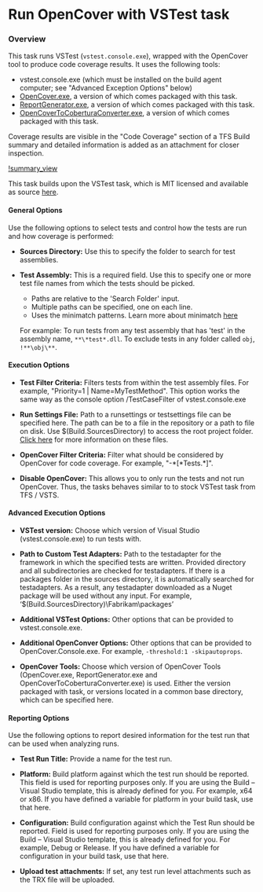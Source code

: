 # Run OpenCover with VSTest task

### Overview

This task runs VSTest (`vstest.console.exe`), wrapped with the OpenCover tool to produce code coverage results.
It uses the following tools:

- vstest.console.exe (which must be installed on the build agent computer; see "Advanced Exception Options" below)
- [OpenCover.exe](https://github.com/OpenCover/opencover), a version of which comes packaged with this task.
- [ReportGenerator.exe](https://github.com/danielpalme/ReportGenerator), a version of which comes packaged with this task.
- [OpenCoverToCoberturaConverter.exe](https://github.com/danielpalme/OpenCoverToCoberturaConverter), a version of which comes packaged with this task.

Coverage results are visible in the "Code Coverage" section of a TFS Build summary and detailed information is
added as an attachment for closer inspection.

[!summary_view](..\..\docs\images\opencover_summary_view.png)

This task builds upon the VSTest task, which is MIT licensed and available as source [here](https://github.com/Microsoft/vsts-tasks/tree/release/m109/Tasks/VsTest).

#### General Options

Use the following options to select tests and control how the tests are run and how coverage is performed:

- **Sources Directory:** Use this to specify the folder to search for test assemblies.

- **Test Assembly:** This is a required field. Use this to specify one or more test file names from which the tests should be picked. 
	*	Paths are relative to the 'Search Folder' input.
	*	Multiple paths can be specified, one on each line.
	*	Uses the minimatch patterns. Learn more about minimatch [here](https://aka.ms/minimatchexamples)
	
	For example:
	To run tests from any test assembly that has 'test' in the assembly name, `**\*test*.dll`.
	To exclude tests in any folder called `obj`, `!**\obj\**`. 

#### Execution Options

- **Test Filter Criteria:** Filters tests from within the test assembly files. For example, "Priority=1 | Name=MyTestMethod". This option works the same way as the console option /TestCaseFilter of vstest.console.exe

- **Run Settings File:** Path to a runsettings or testsettings file can be specified here. The path can be to a file in the repository or a path to file on disk. Use $(Build.SourcesDirectory) to access the root project folder. [Click here](https://msdn.microsoft.com/library/jj635153.aspx) for more information on these files.

- **OpenCover Filter Criteria:** Filter what should be considered by OpenCover for code coverage. For example, "-\*[\*Tests.\*]".

- **Disable OpenCover:** This allows you to only run the tests and not run OpenCover. Thus, the tasks behaves similar to to stock VSTest task from TFS / VSTS.

#### Advanced Execution Options

- **VSTest version:** Choose which version of Visual Studio (vstest.console.exe) to run tests with. 

- **Path to Custom Test Adapters:** Path to the testadapter for the framework in which the specified tests are written. Provided directory and all subdirectories are checked for testadapters. If there is a packages folder in the sources directory, it is automatically searched for testadapters. As a result, any testadapter downloaded as a Nuget package will be used without any input. For example, ‘$(Build.SourcesDirectory)\Fabrikam\packages’

- **Additional VSTest Options:** Other options that can be provided to vstest.console.exe.

- **Additional OpenConver Options:** Other options that can be provided to OpenCover.Console.exe. For example, `-threshold:1 -skipautoprops`.

- **OpenCover Tools:** Choose which version of OpenCover Tools (OpenCover.exe, ReportGenerator.exe and OpenCoverToCoberturaConverter.exe) is used. Either the version packaged with task, or versions located in a common base directory, which can be specified here.

#### Reporting Options
Use the following options to report desired information for the test run that can be used when analyzing runs. 

- **Test Run Title:** Provide a name for the test run. 

- **Platform:**	Build platform against which the test run should be reported. This field is used for reporting purposes only. If you are using the Build – Visual Studio template, this is already defined for you. For example, x64 or x86. If you have defined a variable for platform in your build task, use that here.

- **Configuration:** Build configuration against which the Test Run should be reported. Field is used for reporting purposes only. If you are using the Build – Visual Studio template, this is already defined for you. For example, Debug or Release. If you have defined a variable for configuration in your build task, use that here.

- **Upload test attachments:** If set, any test run level attachments such as the TRX file will be uploaded.


